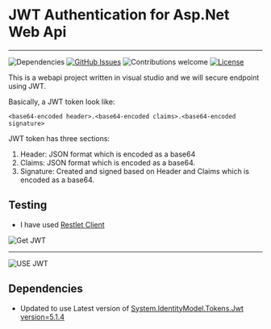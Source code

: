 JWT Authentication for Asp.Net Web Api
============
---
![Dependencies](https://img.shields.io/badge/dependencies-up%20to%20date-brightgreen.svg)
[![GitHub Issues](https://img.shields.io/github/issues/anfederico/Clairvoyant.svg)](https://github.com/anfederico/Clairvoyant/issues)
![Contributions welcome](https://img.shields.io/badge/contributions-welcome-orange.svg)
[![License](https://img.shields.io/badge/license-MIT-blue.svg)](https://opensource.org/licenses/MIT)


This is a webapi project written in visual studio and we will secure endpoint using JWT.

Basically, a JWT token look like:

    <base64-encoded header>.<base64-encoded claims>.<base64-encoded signature>

JWT token has three sections:

1. Header: JSON format which is encoded as a base64
2. Claims: JSON format which is encoded as a base64.
3. Signature: Created and signed based on Header and Claims which is encoded as a base64.


## Testing

- I have used [Restlet Client](https://chrome.google.com/webstore/detail/restlet-client-rest-api-t/aejoelaoggembcahagimdiliamlcdmfm?hl=en)

![Get JWT](https://raw.githubusercontent.com/seanonline/Webapi_JWT_Authentication/master/media/getjwt.png "get JWT")

---

![USE JWT](https://raw.githubusercontent.com/seanonline/Webapi_JWT_Authentication/master/media/jwtaccessecuredEndpoint.png "access resource")




## Dependencies
- Updated to use Latest version of  [System.IdentityModel.Tokens.Jwt  version=5.1.4 ](https://www.nuget.org/packages/System.IdentityModel.Tokens.Jwt/5.2.0-preview1-408290725)
